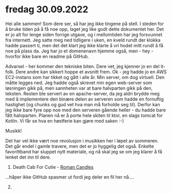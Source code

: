 # fredag 30.09.2022

Hei alle sammen! Som dere ser, så har jeg ikke tingene på stell. I steden for å bruke tiden på å få noe opp, laget jeg like godt dette dokumentet her. Det er jo alt for lenge siden forrige utgave, og i mellomtiden har jeg forsvunnet fra internett. Jeg satte meg ned tidligere i uken, en kveld rundt der klokka hadde passert ti, men det det klart jeg ikke klarte å vri hodet mitt rundt å få noe på plass da. Jeg har jo et domenenavn hjemme også, men - hey - hvorfor ikke bare en readme på GitHub.

Advarsel - her kommer den tekniske biten. Dere vet, jeg kjenner jo en del it-folk. Dere andre kan sikkert hoppe et avsnitt frem. Ok - jeg hadde jo en AWS EC2-instans som har tikket og gått i alle år. Min server, om dog virtuell. Den måtte legges ned. Jeg hadde også skrevet min egen web-server som løsningen gikk på, men sannheten var at bare halvparten gikk på den, teksten. Resten ble servert av en apache-server, da jeg aldri brydde meg med å implementere den binære delen av serveren som hadde en fornuftig hastighet (og chunks og gud vet hva man må forholde seg til). Derfor kan jeg ikke bare fyre opp noe med den serveren gående heller - du hadde bare fått halvparten. Planen nå er å porte hele skiten til ktor, en slags tomcat for Kotlin. Vi får se hva en høstferie kan gjøre med saken :-)

Musikk!

Det har vel ikke vært noe revolusjon i musikken her i løpet av sommeren. Det går endel i gamle travere, men det er jo hyggelig det også. Enkelte favorittband har sluppet nytt materiale, og nå skal jeg se om jeg klarer å få lenket det inn til dere.

1. Death Cab For Cutie - [Roman Candles](https://github.com/stian-hundhammer/fredag/raw/main/2022-09-30/mp3/death_cab_for_cutie__roman_candles.mp3)

...håper ikke GitHub spasmer ut fordi jeg deler en fil her nå....

2. 
